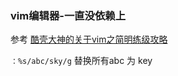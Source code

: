 ### vim编辑器-一直没依赖上

参考 [酷壳大神的关于vim之简明练级攻略](https://coolshell.cn/articles/5426.html)


`：%s/abc/sky/g` 替换所有abc 为 key